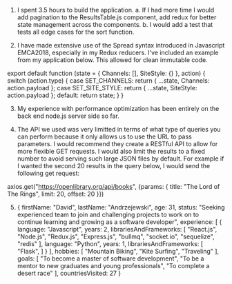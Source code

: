 1. I spent 3.5 hours to build the application.
   a. If I had more time I would add pagination to the ResultsTable.js component, add redux for better state management across the components.
   b. I would add a test that tests all edge cases for the sort function.

2. I have made extensive use of the Spread syntax introduced in Javascript EMCA2018, especially in my Redux reducers. I've included an example from my application below. This allowed for clean immutable code.

export default function (state = { Channels: [], SiteStyle: {} }, action) {
switch (action.type) {
case SET_CHANNELS:
return { ...state, Channels: action.payload };
case SET_SITE_STYLE:
return { ...state, SiteStyle: action.payload };
default:
return state;
}
}

3. My experience with performance optimization has been entirely on the back end node.js server side so far.

4. The API we used was very limitted in terms of what type of queries you can perform because it only allows us to use the URL to pass parameters. I would recommend they create a RESTful API to allow for more flexible GET requests. I would also limit the results to a fixed number to avoid serving such large JSON files by default. For example if I wanted the second 20 results in the query below, I would send the following get request:

axios.get("https://openlibrary.org/api/books", {params: { title: "The Lord of The Rings", limit: 20, offset: 20 }})

5. {
   firstName: "David",
   lastName: "Andrzejewski",
   age: 31,
   status: "Seeking experienced team to join and challenging projects to work on to continue learning and growing as a software developer",
   experience: [
   {
   language: "Javascript",
   years: 2,
   librariesAndFrameworks: [
   "React.js",
   "Node.js",
   "Redux.js",
   "Express.js",
   "bullmq",
   "socket.io",
   "sequelize",
   "redis"
   ],
   language: "Python",
   years: 1,
   librariesAndFrameworks: [
   "Flask",
   ]
   }
   ],
   hobbies: [
   "Mountain Biking",
   "Kite Surfing",
   "Traveling"
   ],
   goals: [
   "To become a master of software development",
   "To be a mentor to new graduates and young professionals",
   "To complete a desert race"
   ],
   countriesVisited: 27
   }
